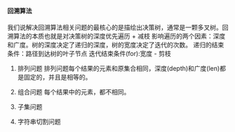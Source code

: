 #### 回溯算法

我们说解决回溯算法相关问题的最核心的是描绘出决策树，通常是一颗多叉树。回溯算法的本质也就是对决策树的深度优先遍历 + 减枝
影响遍历的两个因素：深度和广度。树的深度决定了递归的深度，树的宽度决定了迭代的次数。
递归的结束条件：路径到达树的叶子节点
迭代结束条件(for):宽度 - 剪枝

1. 排列问题
排列问题每个结果的元素和原集合相同，深度(depth)和广度(len)都是固定的，并且是相等的。

2. 组合问题
每个结果中的元素，都不相同。
3. 子集问题

4. 字符串切割问题



